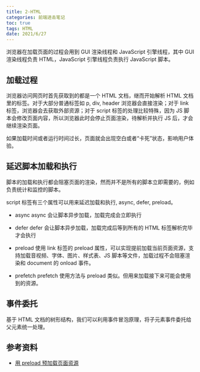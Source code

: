 ```yaml
---
title: 2-HTML
categories: 前端进击笔记
toc: true
tags: HTML
date: 2021/6/27
---
```


浏览器在加载页面的过程会用到 GUI 渲染线程和 JavaScript 引擎线程，其中 GUI 渲染线程负责 HTML，JavaScript 引擎线程负责执行 JavaScript 脚本。

<!-- more -->

## 加载过程

浏览器访问网页时首先获取到的都是一个 HTML 文档，继而开始解析 HTML 文档里的标签。对于大部分普通标签如 p, div, header 浏览器会直接渲染；对于 link 标签，浏览器会去获取外部资源；对于 script 标签的处理比较特殊，因为 JS 脚本会修改页面内容，所以浏览器此时会停止页面渲染，待解析并执行 JS 后，才会继续渲染页面。

如果加载时间或者运行时间过长，页面就会出现空白或者“卡死”状态，影响用户体验。

## 延迟脚本加载和执行

脚本的加载和执行都会阻塞页面的渲染，然而并不是所有的脚本立即需要的，例如负责统计和监控的脚本。

script 标签有三个属性可以用来延迟加载和执行, async, defer, preload。

- async
  async 会让脚本异步加载，加载完成会立即执行

- defer
  defer 会让脚本异步加载，加载完成后等到所有的 HTML 标签解析完毕才会执行

- preload
  使用 link 标签的 preload 属性，可以实现提前加载当前页面资源，支持加载音视频、字体、图片、样式表、JS 脚本等文件，加载过程不会阻塞渲染和 document 的 onload 事件。

- prefetch
  prefetch 使用方法与 preload 类似。但用来加载接下来可能会使用到的资源。

## 事件委托

基于 HTML 文档的树形结构，我们可以利用事件冒泡原理，将子元素事件委托给父元素统一处理。

## 参考资料

- [用 preload 预加载页面资源](https://mp.weixin.qq.com/s/ytl3EduxfpjcbOyYT74MLg)
